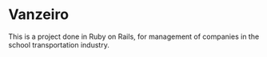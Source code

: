 # Vanzeiro

This is a project done in Ruby on Rails, for management of companies in the school transportation industry.